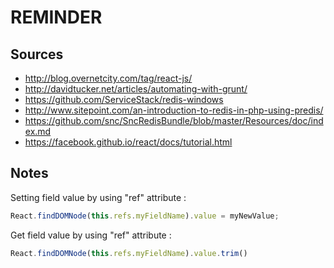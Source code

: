 REMINDER
========

Sources
-------

- http://blog.overnetcity.com/tag/react-js/
- http://davidtucker.net/articles/automating-with-grunt/
- https://github.com/ServiceStack/redis-windows
- http://www.sitepoint.com/an-introduction-to-redis-in-php-using-predis/
- https://github.com/snc/SncRedisBundle/blob/master/Resources/doc/index.md
- https://facebook.github.io/react/docs/tutorial.html

Notes
-----

Setting field value by using "ref" attribute :
```JavaScript
React.findDOMNode(this.refs.myFieldName).value = myNewValue;
```

Get field value by using "ref" attribute :
```JavaScript
React.findDOMNode(this.refs.myFieldName).value.trim()
```